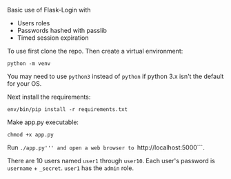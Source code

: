 Basic use of Flask-Login with
- Users roles
- Passwords hashed with passlib
- Timed session expiration

To use first clone the repo. Then create a virtual environment:

```
python -m venv
```

You may need to use ```python3``` instead of ```python``` if python 3.x isn't the default for your OS.

Next install the requirements:

```
env/bin/pip install -r requirements.txt
```

Make app.py executable:

```
chmod +x app.py
```

Run ```./app.py''' and open a web browser to ```http://localhost:5000```.

There are 10 users named ```user1``` through ```user10```. Each user's password is ```username``` + ```_secret```. ```user1``` has the ```admin``` role.
